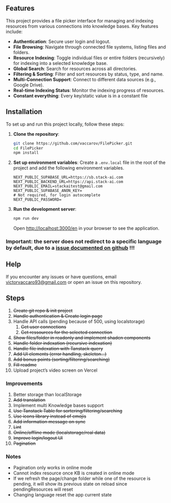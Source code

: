 ## Features

This project provides a file picker interface for managing and indexing resources from various connections into knowledge bases. Key features include:

-   **Authentication**: Secure user login and logout.
-   **File Browsing**: Navigate through connected file systems, listing files and folders.
-   **Resource Indexing**: Toggle individual files or entire folders (recursively) for indexing into a selected knowledge base.
-   **Global Search**: Search for resources across all directories.
-   **Filtering & Sorting**: Filter and sort resources by status, type, and name.
-   **Multi-Connection Support**: Connect to different data sources (e.g., Google Drive).
-   **Real-time Indexing Status**: Monitor the indexing progress of resources.
-   **Constant everything**: Every key/static value is in a constant file

## Installation

To set up and run this project locally, follow these steps:

1.  **Clone the repository**:
    ```bash
    git clone https://github.com/vaccarov/FilePicker.git
    cd FilePicker
    npm install
    ```

3.  **Set up environment variables**:
    Create a `.env.local` file in the root of the project and add the following environment variables.

    ```
    NEXT_PUBLIC_SUPABASE_URL=https://sb.stack-ai.com
    NEXT_PUBLIC_BACKEND_URL=https://api.stack-ai.com
    NEXT_PUBLIC_EMAIL=stackaitest@gmail.com
    NEXT_PUBLIC_SUPABASE_ANON_KEY=
    # Not required, for login autocomplete
    NEXT_PUBLIC_PASSWORD=
    ```

4.  **Run the development server**:
    ```bash
    npm run dev
    ```
    Open [http://localhost:3000/en](http://localhost:3000/en) in your browser to see the application.
### Important: the server does not redirect to a specific language by default, due to a [issue documented on github](https://github.com/vercel/next.js/issues/21040) !!!

## Help

If you encounter any issues or have questions, email victorvaccaro93@gmail.com or open an issue on this repository.

## Steps

1. ~~Create git repo & init project~~
2. ~~Handle authentication & Create login page~~
3. Handle API calls (pending because of 500, using localstorage)
    1. ~~Get user connections~~
    2. ~~Get ressources for the selected connection~~
4. ~~Show files/folder in readonly and implement shadcn components~~
5. ~~Handle folder indexation (recursive indexation)~~
6. ~~Handle file indexation with Tanstack query~~
7. ~~Add UI elements (error handling, skeleton…)~~
8. ~~Add bonus points (sorting/filtering/searching)~~
9. ~~Fill readme~~
10. Upload project’s video screen on Vercel

### Improvements

1. Better storage than localStorage
2. ~~Add translation~~
3. Implement multi Knowledge bases support
4. ~~Use Tanstack Table for sortering/filtering/searching~~
5. ~~Use icons library instead of emojis~~
6. ~~Add information message on sync~~
7. ~~Lint~~
8. ~~Online/offline mode (localstorage/real data)~~
9. ~~Improve login/logout UI~~
10. ~~Pagination~~

### Notes

* Pagination only works in online mode
* Cannot index resource once KB is created in online mode
* If we refresh the page/change folder while one of the resource is pending, it will show its previous state on reload since pendingResources will reset
* Changing language reset the app current state
